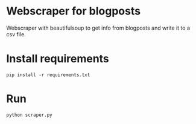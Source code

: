# Webscraper for blogposts
Webscraper with beautifulsoup to get info from blogposts and write it to a csv file.

# Install requirements
```
pip install -r requirements.txt
```

# Run 
```
python scraper.py
```
